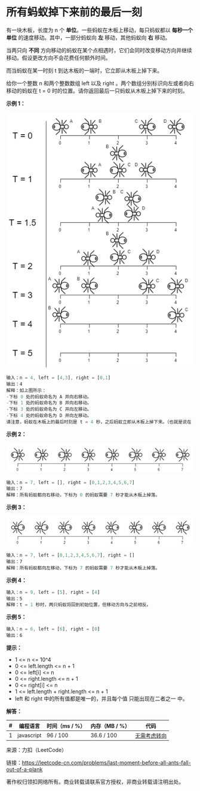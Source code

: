 # 所有蚂蚁掉下来前的最后一刻

有一块木板，长度为 n 个 **单位**。一些蚂蚁在木板上移动，每只蚂蚁都以 **每秒一个单位** 的速度移动。其中，一部分蚂蚁向 **左** 移动，其他蚂蚁向 **右** 移动。

当两只向 **不同** 方向移动的蚂蚁在某个点相遇时，它们会同时改变移动方向并继续移动。假设更改方向不会花费任何额外时间。

而当蚂蚁在某一时刻 t 到达木板的一端时，它立即从木板上掉下来。

给你一个整数 n 和两个整数数组 left 以及 right 。两个数组分别标识向左或者向右移动的蚂蚁在 t = 0 时的位置。请你返回最后一只蚂蚁从木板上掉下来的时刻。

**示例 1：**

![示例1](./eg1.jpg)

``` javascript
输入：n = 4, left = [4,3], right = [0,1]
输出：4
解释：如上图所示：
-下标 0 处的蚂蚁命名为 A 并向右移动。
-下标 1 处的蚂蚁命名为 B 并向右移动。
-下标 3 处的蚂蚁命名为 C 并向左移动。
-下标 4 处的蚂蚁命名为 D 并向左移动。
请注意，蚂蚁在木板上的最后时刻是 t = 4 秒，之后蚂蚁立即从木板上掉下来。（也就是说在 t = 4.0000000001 时，木板上没有蚂蚁）。
```

**示例 2：**

![示例2](./eg2.jpg)

``` javascript
输入：n = 7, left = [], right = [0,1,2,3,4,5,6,7]
输出：7
解释：所有蚂蚁都向右移动，下标为 0 的蚂蚁需要 7 秒才能从木板上掉落。
```

**示例 3：**

![示例3](./eg3.jpg)

``` javascript
输入：n = 7, left = [0,1,2,3,4,5,6,7], right = []
输出：7
解释：所有蚂蚁都向左移动，下标为 7 的蚂蚁需要 7 秒才能从木板上掉落。
```

**示例 4：**

``` javascript
输入：n = 9, left = [5], right = [4]
输出：5
解释：t = 1 秒时，两只蚂蚁将回到初始位置，但移动方向与之前相反。
```

**示例 5：**

``` javascript
输入：n = 6, left = [6], right = [0]
输出：6
```

**提示：**

- 1 <= n <= 10^4
- 0 <= left.length <= n + 1
- 0 <= left[i] <= n
- 0 <= right.length <= n + 1
- 0 <= right[i] <= n
- 1 <= left.length + right.length <= n + 1
- left 和 right 中的所有值都是唯一的，并且每个值 只能出现在二者之一 中。


**解答：**

**#**|**编程语言**|**时间（ms / %）**|**内存（MB / %）**|**代码**
--|--|--|--|--
1|javascript|96 / 100|36.6 / 100|[无需考虑转向](./javascript/ac_v1.js)

来源：力扣（LeetCode）

链接：https://leetcode-cn.com/problems/last-moment-before-all-ants-fall-out-of-a-plank

著作权归领扣网络所有。商业转载请联系官方授权，非商业转载请注明出处。
